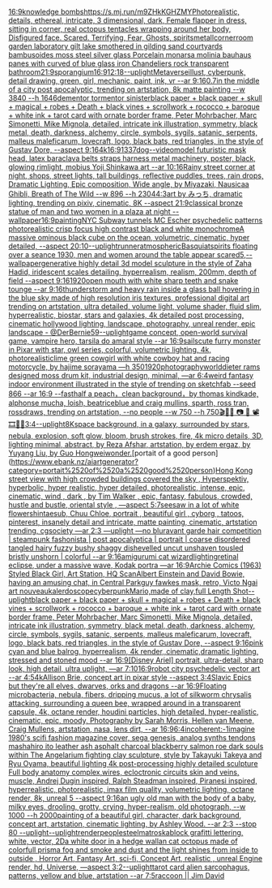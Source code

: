 [16:9](https://www.ebank.nz/aiartgenerator?category=16%3A9)[knowledge bombs](https://www.ebank.nz/aiartgenerator?category=knowledge%2520bombs)[<https://s.mj.run/m9ZHkKGHZMY>](https://www.ebank.nz/aiartgenerator?category=%3Chttps%3A//s.mj.run/m9ZHkKGHZMY%3E)[Photorealistic, details, ethereal, intricate, 3 dimensional, dark, Female flapper in dress, sitting in corner, real octopus tentacles wrapping around her body, Disfigured face. Scared. Terrifying, Fear, Ghosts, spirits](https://www.ebank.nz/aiartgenerator?category=Photorealistic%2C%2520details%2C%2520ethereal%2C%2520intricate%2C%25203%2520dimensional%2C%2520dark%2C%2520Female%2520flapper%2520in%2520dress%2C%2520sitting%2520in%2520corner%2C%2520real%2520octopus%2520tentacles%2520wrapping%2520around%2520her%2520body%2C%2520Disfigured%2520face.%2520Scared.%2520Terrifying%2C%2520Fear%2C%2520Ghosts%2C%2520spirits)[metall](https://www.ebank.nz/aiartgenerator?category=metall)[corner](https://www.ebank.nz/aiartgenerator?category=corner)[room garden laboratory  gilt lake  smothered in gilding sand courtyards bambusoides moss steel silver glass  Porcelain monarsa molinia bauhaus panes with  curved of blue glass iron Chandeliers  rock transparent bathroom](https://www.ebank.nz/aiartgenerator?category=room%2520garden%2520laboratory%2520%2520gilt%2520lake%2520%2520smothered%2520in%2520gilding%2520sand%2520courtyards%2520bambusoides%2520moss%2520steel%2520silver%2520glass%2520%2520Porcelain%2520monarsa%2520molinia%2520bauhaus%2520panes%2520with%2520%2520curved%2520of%2520blue%2520glass%2520iron%2520Chandeliers%2520%2520rock%2520transparent%2520bathroom)[21:9](https://www.ebank.nz/aiartgenerator?category=21%3A9)[sporangium](https://www.ebank.nz/aiartgenerator?category=sporangium)[16:9](https://www.ebank.nz/aiartgenerator?category=16%3A9)[12:18](https://www.ebank.nz/aiartgenerator?category=12%3A18)[--uplight](https://www.ebank.nz/aiartgenerator?category=--uplight)[Metaverse](https://www.ebank.nz/aiartgenerator?category=Metaverse)[illust, cyberpunk, detail drawing, green, girl, mechanic, paint, ink, vr --ar 9:16](https://www.ebank.nz/aiartgenerator?category=illust%2C%2520cyberpunk%2C%2520detail%2520drawing%2C%2520green%2C%2520girl%2C%2520mechanic%2C%2520paint%2C%2520ink%2C%2520vr%2520--ar%25209%3A16)[0.7](https://www.ebank.nz/aiartgenerator?category=0.7)[in the middle of a city post apocalyptic, trending on artstation, 8k matte painting --w 3840 --h 1646](https://www.ebank.nz/aiartgenerator?category=in%2520the%2520middle%2520of%2520a%2520city%2520post%2520apocalyptic%2C%2520trending%2520on%2520artstation%2C%25208k%2520matte%2520painting%2520--w%25203840%2520--h%25201646)[dementor tormentor sinister](https://www.ebank.nz/aiartgenerator?category=dementor%2520tormentor%2520sinister)[black paper + black paper + skull + magical + robes + Death + black vines + scrollwork + rococco + baroque + white ink + tarot card with ornate border frame, Peter Mohrbacher, Marc Simonetti, Mike Mignola, detailed, intricate ink illustration, symmetry, black metal, death, darkness, alchemy, circle, symbols, sygils, satanic, serpents, malleus maleficarum, lovecraft, logo, black bats, red triangles, in the style of Gustav Dore, --aspect 9:16](https://www.ebank.nz/aiartgenerator?category=black%2520paper%2520%2B%2520black%2520paper%2520%2B%2520skull%2520%2B%2520magical%2520%2B%2520robes%2520%2B%2520Death%2520%2B%2520black%2520vines%2520%2B%2520scrollwork%2520%2B%2520rococco%2520%2B%2520baroque%2520%2B%2520white%2520ink%2520%2B%2520tarot%2520card%2520with%2520ornate%2520border%2520frame%2C%2520Peter%2520Mohrbacher%2C%2520Marc%2520Simonetti%2C%2520Mike%2520Mignola%2C%2520detailed%2C%2520intricate%2520ink%2520illustration%2C%2520symmetry%2C%2520black%2520metal%2C%2520death%2C%2520darkness%2C%2520alchemy%2C%2520circle%2C%2520symbols%2C%2520sygils%2C%2520satanic%2C%2520serpents%2C%2520malleus%2520maleficarum%2C%2520lovecraft%2C%2520logo%2C%2520black%2520bats%2C%2520red%2520triangles%2C%2520in%2520the%2520style%2520of%2520Gustav%2520Dore%2C%2520--aspect%25209%3A16)[4k](https://www.ebank.nz/aiartgenerator?category=4k)[16:9](https://www.ebank.nz/aiartgenerator?category=16%3A9)[1337](https://www.ebank.nz/aiartgenerator?category=1337)[dog](https://www.ebank.nz/aiartgenerator?category=dog)[--video](https://www.ebank.nz/aiartgenerator?category=--video)[model futuristic mask head, latex baraclava belts straps harness metal machinery, poster, black, glowing rimlight, mobius Yoji Shinkawa art --ar 10:16](https://www.ebank.nz/aiartgenerator?category=model%2520futuristic%2520mask%2520head%2C%2520latex%2520baraclava%2520belts%2520straps%2520harness%2520metal%2520machinery%2C%2520poster%2C%2520black%2C%2520glowing%2520rimlight%2C%2520mobius%2520Yoji%2520Shinkawa%2520art%2520--ar%252010%3A16)[Rainy street corner at night, shops, street lights, tall buildings, reflective puddles, trees, rain drops, Dramatic Lighting, Epic composition, Wide angle, by Miyazaki, Nausicaa Ghibli, Breath of The Wild --w 896 --h 2304](https://www.ebank.nz/aiartgenerator?category=Rainy%2520street%2520corner%2520at%2520night%2C%2520shops%2C%2520street%2520lights%2C%2520tall%2520buildings%2C%2520reflective%2520puddles%2C%2520trees%2C%2520rain%2520drops%2C%2520Dramatic%2520Lighting%2C%2520Epic%2520composition%2C%2520Wide%2520angle%2C%2520by%2520Miyazaki%2C%2520Nausicaa%2520Ghibli%2C%2520Breath%2520of%2520The%2520Wild%2520--w%2520896%2520--h%25202304)[4:3](https://www.ebank.nz/aiartgenerator?category=4%3A3)[art by みっち, dramatic lighting, trending on pixiv, cinematic, 8K --aspect 21:9](https://www.ebank.nz/aiartgenerator?category=art%2520by%2520%E3%81%BF%E3%81%A3%E3%81%A1%2C%2520dramatic%2520lighting%2C%2520trending%2520on%2520pixiv%2C%2520cinematic%2C%25208K%2520--aspect%252021%3A9)[classical bronze statue of man and two women in a plaza at night --wallpaper](https://www.ebank.nz/aiartgenerator?category=classical%2520bronze%2520statue%2520of%2520man%2520and%2520two%2520women%2520in%2520a%2520plaza%2520at%2520night%2520--wallpaper)[16:9](https://www.ebank.nz/aiartgenerator?category=16%3A9)[painting](https://www.ebank.nz/aiartgenerator?category=painting)[NYC Subway tunnels  MC Escher psychedelic patterns photorealistic crisp focus high contrast black and white monochrome](https://www.ebank.nz/aiartgenerator?category=NYC%2520Subway%2520tunnels%2520%2520MC%2520Escher%2520psychedelic%2520patterns%2520photorealistic%2520crisp%2520focus%2520high%2520contrast%2520black%2520and%2520white%2520monochrome)[A massive ominous black cube on the ocean, volumetric, cinematic, hyper detailed, --aspect 20:10](https://www.ebank.nz/aiartgenerator?category=A%2520massive%2520ominous%2520black%2520cube%2520on%2520the%2520ocean%2C%2520volumetric%2C%2520cinematic%2C%2520hyper%2520detailed%2C%2520--aspect%252020%3A10)[--uplight](https://www.ebank.nz/aiartgenerator?category=--uplight)[runner](https://www.ebank.nz/aiartgenerator?category=runner)[atmospheric](https://www.ebank.nz/aiartgenerator?category=atmospheric)[Basquiat](https://www.ebank.nz/aiartgenerator?category=Basquiat)[spirits floating over a seance 1930, men and women around the table appear scared](https://www.ebank.nz/aiartgenerator?category=spirits%2520floating%2520over%2520a%2520seance%25201930%2C%2520men%2520and%2520women%2520around%2520the%2520table%2520appear%2520scared)[5,](https://www.ebank.nz/aiartgenerator?category=5%2C)[--wallpaper](https://www.ebank.nz/aiartgenerator?category=--wallpaper)[generative highly detail 3d model sculpture in the style of Zaha Hadid, iridescent scales detailing, hyperrealism, realism, 200mm, depth of field --aspect 9:16](https://www.ebank.nz/aiartgenerator?category=generative%2520highly%2520detail%25203d%2520model%2520sculpture%2520in%2520the%2520style%2520of%2520Zaha%2520Hadid%2C%2520iridescent%2520scales%2520detailing%2C%2520hyperrealism%2C%2520realism%2C%2520200mm%2C%2520depth%2520of%2520field%2520--aspect%25209%3A16)[1920](https://www.ebank.nz/aiartgenerator?category=1920)[open mouth with white sharp teeth and snake tounge --ar 9:16](https://www.ebank.nz/aiartgenerator?category=open%2520mouth%2520with%2520white%2520sharp%2520teeth%2520and%2520snake%2520tounge%2520--ar%25209%3A16)[thunderstorm and heavy rain inside a glass ball hovering in the blue sky made of high resolution iris textures, professional digital art trending on artstation, ultra detailed, volume light, volume shader, fluid slim, hyperrealistic, biostar, stars and galaxies, 4k detailed post processing, cinematic hollywood lighting, landscape, photography, unreal render, epic landscape - @DerBernie59](https://www.ebank.nz/aiartgenerator?category=thunderstorm%2520and%2520heavy%2520rain%2520inside%2520a%2520glass%2520ball%2520hovering%2520in%2520the%2520blue%2520sky%2520made%2520of%2520high%2520resolution%2520iris%2520textures%2C%2520professional%2520digital%2520art%2520trending%2520on%2520artstation%2C%2520ultra%2520detailed%2C%2520volume%2520light%2C%2520volume%2520shader%2C%2520fluid%2520slim%2C%2520hyperrealistic%2C%2520biostar%2C%2520stars%2520and%2520galaxies%2C%25204k%2520detailed%2520post%2520processing%2C%2520cinematic%2520hollywood%2520lighting%2C%2520landscape%2C%2520photography%2C%2520unreal%2520render%2C%2520epic%2520landscape%2520-%2520%40DerBernie59)[--uplight](https://www.ebank.nz/aiartgenerator?category=--uplight)[game concept, open-world survival game, vampire hero, tarsila do amaral style --ar 16:9](https://www.ebank.nz/aiartgenerator?category=game%2520concept%2C%2520open-world%2520survival%2520game%2C%2520vampire%2520hero%2C%2520tarsila%2520do%2520amaral%2520style%2520--ar%252016%3A9)[sails](https://www.ebank.nz/aiartgenerator?category=sails)[cute furry monster in Pixar with star, owl series, colorful, volumetric lighting, 4k, photorealistic](https://www.ebank.nz/aiartgenerator?category=cute%2520furry%2520monster%2520in%2520Pixar%2520with%2520star%2C%2520owl%2520series%2C%2520colorful%2C%2520volumetric%2520lighting%2C%25204k%2C%2520photorealistic)[lime green cowgirl with white cowboy hat and racing motorcycle, by hajime sorayama —h 350](https://www.ebank.nz/aiartgenerator?category=lime%2520green%2520cowgirl%2520with%2520white%2520cowboy%2520hat%2520and%2520racing%2520motorcycle%2C%2520by%2520hajime%2520sorayama%2520%E2%80%94h%2520350)[1920](https://www.ebank.nz/aiartgenerator?category=1920)[photography](https://www.ebank.nz/aiartgenerator?category=photography)[world](https://www.ebank.nz/aiartgenerator?category=world)[dieter rams designed moss drum kit, industrial design, minimal, —ar 6:4](https://www.ebank.nz/aiartgenerator?category=dieter%2520rams%2520designed%2520moss%2520drum%2520kit%2C%2520industrial%2520design%2C%2520minimal%2C%2520%E2%80%94ar%25206%3A4)[weird fantasy indoor environment illustrated in the style of trending on sketchfab --seed 866 --ar 16:9 --fast](https://www.ebank.nz/aiartgenerator?category=weird%2520fantasy%2520indoor%2520environment%2520illustrated%2520in%2520the%2520style%2520of%2520trending%2520on%2520sketchfab%2520--seed%2520866%2520--ar%252016%3A9%2520--fast)[half a peach，clean background，by thomas kindkade, alphonse mucha, loish, beatriceblue and craig mullins, sparth, ross tran, rossdraws, trending on artstation, --no people --w 750 --h 750](https://www.ebank.nz/aiartgenerator?category=half%2520a%2520peach%EF%BC%8Cclean%2520background%EF%BC%8Cby%2520thomas%2520kindkade%2C%2520alphonse%2520mucha%2C%2520loish%2C%2520beatriceblue%2520and%2520craig%2520mullins%2C%2520sparth%2C%2520ross%2520tran%2C%2520rossdraws%2C%2520trending%2520on%2520artstation%2C%2520--no%2520people%2520--w%2520750%2520--h%2520750)[🎬🌈📼 📷  🎥 📽 🎞🧬🌌](https://www.ebank.nz/aiartgenerator?category=%F0%9F%8E%AC%F0%9F%8C%88%F0%9F%93%BC%2520%F0%9F%93%B7%2520%2520%F0%9F%8E%A5%2520%F0%9F%93%BD%2520%F0%9F%8E%9E%F0%9F%A7%AC%F0%9F%8C%8C)[3:4](https://www.ebank.nz/aiartgenerator?category=3%3A4)[--uplight](https://www.ebank.nz/aiartgenerator?category=--uplight)[8K](https://www.ebank.nz/aiartgenerator?category=8K)[space background, in a galaxy, surrounded by stars, nebula, explosion, soft glow, bloom, brush strokes, fire, 4k micro details, 3D, lighting minimal, abstract, by Reza Afshar, artstation, by erdem ergaz, by Yuyang Liu, by Guo Hongwei](https://www.ebank.nz/aiartgenerator?category=space%2520background%2C%2520in%2520a%2520galaxy%2C%2520surrounded%2520by%2520stars%2C%2520nebula%2C%2520explosion%2C%2520soft%2520glow%2C%2520bloom%2C%2520brush%2520strokes%2C%2520fire%2C%25204k%2520micro%2520details%2C%25203D%2C%2520lighting%2520minimal%2C%2520abstract%2C%2520by%2520Reza%2520Afshar%2C%2520artstation%2C%2520by%2520erdem%2520ergaz%2C%2520by%2520Yuyang%2520Liu%2C%2520by%2520Guo%2520Hongwei)[wonder.](https://www.ebank.nz/aiartgenerator?category=wonder.)[portait of a good person](https://www.ebank.nz/aiartgenerator?category=portait%2520of%2520a%2520good%2520person)[Hong Kong street view with high crowded buildings covered the sky , Hyperspektiv, hyperbolic, hyper realistic, hyper detailed, photorealistic, intense, epic, cinematic, wind , dark , by Tim Walker , epic, fantasy, fabulous, crowded, hustle and bustle, oriental style , —aspect 5:7](https://www.ebank.nz/aiartgenerator?category=Hong%2520Kong%2520street%2520view%2520with%2520high%2520crowded%2520buildings%2520covered%2520the%2520sky%2520%2C%2520Hyperspektiv%2C%2520hyperbolic%2C%2520hyper%2520realistic%2C%2520hyper%2520detailed%2C%2520photorealistic%2C%2520intense%2C%2520epic%2C%2520cinematic%2C%2520wind%2520%2C%2520dark%2520%2C%2520by%2520Tim%2520Walker%2520%2C%2520epic%2C%2520fantasy%2C%2520fabulous%2C%2520crowded%2C%2520hustle%2520and%2520bustle%2C%2520oriental%2520style%2520%2C%2520%E2%80%94aspect%25205%3A7)[seesaw in a lot of white flower](https://www.ebank.nz/aiartgenerator?category=seesaw%2520in%2520a%2520lot%2520of%2520white%2520flower)[shintaesub, Chuu Chloe, portrait , beautiful girl , cyborg , tatoos, pinterest, insanely detail and intricate, matte painting, cinematic, artstation trending, cgsociety  —ar 2:3 —uplight —no blur](https://www.ebank.nz/aiartgenerator?category=shintaesub%2C%2520Chuu%2520Chloe%2C%2520portrait%2520%2C%2520beautiful%2520girl%2520%2C%2520cyborg%2520%2C%2520tatoos%2C%2520pinterest%2C%2520insanely%2520detail%2520and%2520intricate%2C%2520matte%2520painting%2C%2520cinematic%2C%2520artstation%2520trending%2C%2520cgsociety%2520%2520%E2%80%94ar%25202%3A3%2520%E2%80%94uplight%2520%E2%80%94no%2520blur)[avant garde hair competition | steampunk fashonista | post apocalyptica | portrait | coarse disordered tangled hairy fuzzy bushy shaggy dishevelled uncut unshaven tousled bristly unshorn | colorful --ar 9:16](https://www.ebank.nz/aiartgenerator?category=avant%2520garde%2520hair%2520competition%2520%7C%2520steampunk%2520fashonista%2520%7C%2520post%2520apocalyptica%2520%7C%2520portrait%2520%7C%2520coarse%2520disordered%2520tangled%2520hairy%2520fuzzy%2520bushy%2520shaggy%2520dishevelled%2520uncut%2520unshaven%2520tousled%2520bristly%2520unshorn%2520%7C%2520colorful%2520--ar%25209%3A16)[amigurumi cat wizard](https://www.ebank.nz/aiartgenerator?category=amigurumi%2520cat%2520wizard)[lighting](https://www.ebank.nz/aiartgenerator?category=lighting)[retinal eclipse, under a massive wave, Kodak portra —ar 16:9](https://www.ebank.nz/aiartgenerator?category=retinal%2520eclipse%2C%2520under%2520a%2520massive%2520wave%2C%2520Kodak%2520portra%2520%E2%80%94ar%252016%3A9)[Archie Comics (1963) Styled Black Girl, Art Station, HQ Scan](https://www.ebank.nz/aiartgenerator?category=Archie%2520Comics%2520%281963%29%2520Styled%2520Black%2520Girl%2C%2520Art%2520Station%2C%2520HQ%2520Scan)[Albert Einstein and David Bowie, having an amusing chat, in Central Park](https://www.ebank.nz/aiartgenerator?category=Albert%2520Einstein%2520and%2520David%2520Bowie%2C%2520having%2520an%2520amusing%2520chat%2C%2520in%2520Central%2520Park)[guy fawkes mask, retro, Victo Ngai art nouveau](https://www.ebank.nz/aiartgenerator?category=guy%2520fawkes%2520mask%2C%2520retro%2C%2520Victo%2520Ngai%2520art%2520nouveau)[kalerdoscope](https://www.ebank.nz/aiartgenerator?category=kalerdoscope)[cyberpunk](https://www.ebank.nz/aiartgenerator?category=cyberpunk)[Mario,made of clay,full Length Shot](https://www.ebank.nz/aiartgenerator?category=Mario%2Cmade%2520of%2520clay%2Cfull%2520Length%2520Shot)[--uplight](https://www.ebank.nz/aiartgenerator?category=--uplight)[black paper + black paper + skull + magical + robes + Death + black vines + scrollwork + rococco + baroque + white ink + tarot card with ornate border frame, Peter Mohrbacher, Marc Simonetti, Mike Mignola, detailed, intricate ink illustration, symmetry, black metal, death, darkness, alchemy, circle, symbols, sygils, satanic, serpents, malleus maleficarum, lovecraft, logo, black bats, red triangles, in the style of Gustav Dore, --aspect 9:16](https://www.ebank.nz/aiartgenerator?category=black%2520paper%2520%2B%2520black%2520paper%2520%2B%2520skull%2520%2B%2520magical%2520%2B%2520robes%2520%2B%2520Death%2520%2B%2520black%2520vines%2520%2B%2520scrollwork%2520%2B%2520rococco%2520%2B%2520baroque%2520%2B%2520white%2520ink%2520%2B%2520tarot%2520card%2520with%2520ornate%2520border%2520frame%2C%2520Peter%2520Mohrbacher%2C%2520Marc%2520Simonetti%2C%2520Mike%2520Mignola%2C%2520detailed%2C%2520intricate%2520ink%2520illustration%2C%2520symmetry%2C%2520black%2520metal%2C%2520death%2C%2520darkness%2C%2520alchemy%2C%2520circle%2C%2520symbols%2C%2520sygils%2C%2520satanic%2C%2520serpents%2C%2520malleus%2520maleficarum%2C%2520lovecraft%2C%2520logo%2C%2520black%2520bats%2C%2520red%2520triangles%2C%2520in%2520the%2520style%2520of%2520Gustav%2520Dore%2C%2520--aspect%25209%3A16)[pink cyan and blue balrog, hyperrealism, 4k render,,cinematic,dramatic lighting, stressed and stoned mood --ar 16:9](https://www.ebank.nz/aiartgenerator?category=pink%2520cyan%2520and%2520blue%2520balrog%2C%2520hyperrealism%2C%25204k%2520render%2C%2Ccinematic%2Cdramatic%2520lighting%2C%2520stressed%2520and%2520stoned%2520mood%2520--ar%252016%3A9)[[Disney Ariel] portrait, ultra-detail, sharp look, high detail, ultra uplight, —ar 7:10](https://www.ebank.nz/aiartgenerator?category=%5BDisney%2520Ariel%5D%2520portrait%2C%2520ultra-detail%2C%2520sharp%2520look%2C%2520high%2520detail%2C%2520ultra%2520uplight%2C%2520%E2%80%94ar%25207%3A10)[16:9](https://www.ebank.nz/aiartgenerator?category=16%3A9)[robot city psychedelic vector art --ar 4:5](https://www.ebank.nz/aiartgenerator?category=robot%2520city%2520psychedelic%2520vector%2520art%2520--ar%25204%3A5)[4k](https://www.ebank.nz/aiartgenerator?category=4k)[Allison Brie, concept art in pixar style --aspect 3:4](https://www.ebank.nz/aiartgenerator?category=Allison%2520Brie%2C%2520concept%2520art%2520in%2520pixar%2520style%2520--aspect%25203%3A4)[Slavic Epics but they're all elves, dwarves, orks and dragons --ar 16:9](https://www.ebank.nz/aiartgenerator?category=Slavic%2520Epics%2520but%2520they%27re%2520all%2520elves%2C%2520dwarves%2C%2520orks%2520and%2520dragons%2520--ar%252016%3A9)[Floating microbacteria, nebula, fibers, dripping mucus, a lot of silkworm chrysalis attacking, surrounding a queen bee, wrapped around in a transparent capsule, 4k, octane render, houdini particles, high detailed, hyper-realistic, cinematic, epic, moody, Photography by Sarah Morris, Hellen van Meene, Craig Mullens, artstation, nasa, lens dirt, --ar 16:9](https://www.ebank.nz/aiartgenerator?category=Floating%2520microbacteria%2C%2520nebula%2C%2520fibers%2C%2520dripping%2520mucus%2C%2520a%2520lot%2520of%2520silkworm%2520chrysalis%2520attacking%2C%2520surrounding%2520a%2520queen%2520bee%2C%2520wrapped%2520around%2520in%2520a%2520transparent%2520capsule%2C%25204k%2C%2520octane%2520render%2C%2520houdini%2520particles%2C%2520high%2520detailed%2C%2520hyper-realistic%2C%2520cinematic%2C%2520epic%2C%2520moody%2C%2520Photography%2520by%2520Sarah%2520Morris%2C%2520Hellen%2520van%2520Meene%2C%2520Craig%2520Mullens%2C%2520artstation%2C%2520nasa%2C%2520lens%2520dirt%2C%2520--ar%252016%3A9)[6:4](https://www.ebank.nz/aiartgenerator?category=6%3A4)[incoherent:-1](https://www.ebank.nz/aiartgenerator?category=incoherent%3A-1)[imagine 1980's scifi fashion magazine cover, sega genesis, analog synths tendons mashahiro ito leather ash asphalt charcoal blackberry salmon roe dark souls within The Angelarium fighting clay sculpture, style by Takayuki Takeya and Ryu Oyama, beautiful lighting 4k post-processing highly detailed sculpture Full body anatomy complex,wires, ecloctronic circuits skin and veins, muscle, Andrej Dugin inspired, Ralph Steadman inspired, Piranesi inspired, hyperrealistic, photorealistic, imax film quality, volumetric lighting, octane render, 8k, unreal 5   --aspect 9:16](https://www.ebank.nz/aiartgenerator?category=imagine%25201980%27s%2520scifi%2520fashion%2520magazine%2520cover%2C%2520sega%2520genesis%2C%2520analog%2520synths%2520tendons%2520mashahiro%2520ito%2520leather%2520ash%2520asphalt%2520charcoal%2520blackberry%2520salmon%2520roe%2520dark%2520souls%2520within%2520The%2520Angelarium%2520fighting%2520clay%2520sculpture%2C%2520style%2520by%2520Takayuki%2520Takeya%2520and%2520Ryu%2520Oyama%2C%2520beautiful%2520lighting%25204k%2520post-processing%2520highly%2520detailed%2520sculpture%2520Full%2520body%2520anatomy%2520complex%2Cwires%2C%2520ecloctronic%2520circuits%2520skin%2520and%2520veins%2C%2520muscle%2C%2520Andrej%2520Dugin%2520inspired%2C%2520Ralph%2520Steadman%2520inspired%2C%2520Piranesi%2520inspired%2C%2520hyperrealistic%2C%2520photorealistic%2C%2520imax%2520film%2520quality%2C%2520volumetric%2520lighting%2C%2520octane%2520render%2C%25208k%2C%2520unreal%25205%2520%2520%2520--aspect%25209%3A16)[an ugly old man with the body of a baby, milky eyes, drooling, grotty, crying, hyper-realism, old photograph, --w 1000 --h 2000](https://www.ebank.nz/aiartgenerator?category=an%2520ugly%2520old%2520man%2520with%2520the%2520body%2520of%2520a%2520baby%2C%2520milky%2520eyes%2C%2520drooling%2C%2520grotty%2C%2520crying%2C%2520hyper-realism%2C%2520old%2520photograph%2C%2520--w%25201000%2520--h%25202000)[painting of a beautiful girl, character, dark background, concept art, artstation, cinematic lighting, by Ashley Wood. --ar 2:3 --stop 80 --uplight](https://www.ebank.nz/aiartgenerator?category=painting%2520of%2520a%2520beautiful%2520girl%2C%2520character%2C%2520dark%2520background%2C%2520concept%2520art%2C%2520artstation%2C%2520cinematic%2520lighting%2C%2520by%2520Ashley%2520Wood.%2520--ar%25202%3A3%2520--stop%252080%2520--uplight)[--uplight](https://www.ebank.nz/aiartgenerator?category=--uplight)[render](https://www.ebank.nz/aiartgenerator?category=render)[people](https://www.ebank.nz/aiartgenerator?category=people)[steel](https://www.ebank.nz/aiartgenerator?category=steel)[matroska](https://www.ebank.nz/aiartgenerator?category=matroska)[block grafitti lettering, white, vector, 2D](https://www.ebank.nz/aiartgenerator?category=block%2520grafitti%2520lettering%2C%2520white%2C%2520vector%2C%25202D)[a white door in a hedge wall](https://www.ebank.nz/aiartgenerator?category=a%2520white%2520door%2520in%2520a%2520hedge%2520wall)[an cat octopus made of colorfull prisma fog and smoke and dust and the light shines from inside to outside , Horror Art, Fantasy Art, sci-fi, Concept Art, realistic , unreal Engine render, hd, Universe, —aspect 3:2](https://www.ebank.nz/aiartgenerator?category=an%2520cat%2520octopus%2520made%2520of%2520colorfull%2520prisma%2520fog%2520and%2520smoke%2520and%2520dust%2520and%2520the%2520light%2520shines%2520from%2520inside%2520to%2520outside%2520%2C%2520Horror%2520Art%2C%2520Fantasy%2520Art%2C%2520sci-fi%2C%2520Concept%2520Art%2C%2520realistic%2520%2C%2520unreal%2520Engine%2520render%2C%2520hd%2C%2520Universe%2C%2520%E2%80%94aspect%25203%3A2)[--uplight](https://www.ebank.nz/aiartgenerator?category=--uplight)[tarot card alien sarcophagus, patterns, yellow and blue, artstation --ar 7:5](https://www.ebank.nz/aiartgenerator?category=tarot%2520card%2520alien%2520sarcophagus%2C%2520patterns%2C%2520yellow%2520and%2520blue%2C%2520artstation%2520--ar%25207%3A5)[raccoon || Jim David](https://www.ebank.nz/aiartgenerator?category=raccoon%2520%7C%7C%2520Jim%2520David)